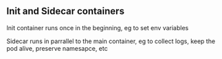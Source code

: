 ## Init and Sidecar containers

Init container runs once in the beginning, eg to set env variables

Sidecar runs in parrallel to the main container, eg to collect logs, keep the pod alive, preserve namesapce, etc